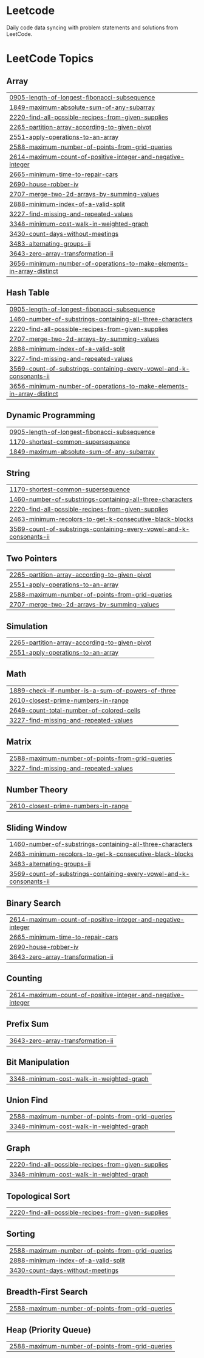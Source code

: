 # Leetcode
Daily code data syncing with problem statements and solutions from LeetCode.

<!---LeetCode Topics Start-->
# LeetCode Topics
## Array
|  |
| ------- |
| [0905-length-of-longest-fibonacci-subsequence](https://github.com/technicalpriyanka/Leetcode/tree/master/0905-length-of-longest-fibonacci-subsequence) |
| [1849-maximum-absolute-sum-of-any-subarray](https://github.com/technicalpriyanka/Leetcode/tree/master/1849-maximum-absolute-sum-of-any-subarray) |
| [2220-find-all-possible-recipes-from-given-supplies](https://github.com/technicalpriyanka/Leetcode/tree/master/2220-find-all-possible-recipes-from-given-supplies) |
| [2265-partition-array-according-to-given-pivot](https://github.com/technicalpriyanka/Leetcode/tree/master/2265-partition-array-according-to-given-pivot) |
| [2551-apply-operations-to-an-array](https://github.com/technicalpriyanka/Leetcode/tree/master/2551-apply-operations-to-an-array) |
| [2588-maximum-number-of-points-from-grid-queries](https://github.com/technicalpriyanka/Leetcode/tree/master/2588-maximum-number-of-points-from-grid-queries) |
| [2614-maximum-count-of-positive-integer-and-negative-integer](https://github.com/technicalpriyanka/Leetcode/tree/master/2614-maximum-count-of-positive-integer-and-negative-integer) |
| [2665-minimum-time-to-repair-cars](https://github.com/technicalpriyanka/Leetcode/tree/master/2665-minimum-time-to-repair-cars) |
| [2690-house-robber-iv](https://github.com/technicalpriyanka/Leetcode/tree/master/2690-house-robber-iv) |
| [2707-merge-two-2d-arrays-by-summing-values](https://github.com/technicalpriyanka/Leetcode/tree/master/2707-merge-two-2d-arrays-by-summing-values) |
| [2888-minimum-index-of-a-valid-split](https://github.com/technicalpriyanka/Leetcode/tree/master/2888-minimum-index-of-a-valid-split) |
| [3227-find-missing-and-repeated-values](https://github.com/technicalpriyanka/Leetcode/tree/master/3227-find-missing-and-repeated-values) |
| [3348-minimum-cost-walk-in-weighted-graph](https://github.com/technicalpriyanka/Leetcode/tree/master/3348-minimum-cost-walk-in-weighted-graph) |
| [3430-count-days-without-meetings](https://github.com/technicalpriyanka/Leetcode/tree/master/3430-count-days-without-meetings) |
| [3483-alternating-groups-ii](https://github.com/technicalpriyanka/Leetcode/tree/master/3483-alternating-groups-ii) |
| [3643-zero-array-transformation-ii](https://github.com/technicalpriyanka/Leetcode/tree/master/3643-zero-array-transformation-ii) |
| [3656-minimum-number-of-operations-to-make-elements-in-array-distinct](https://github.com/technicalpriyanka/Leetcode/tree/master/3656-minimum-number-of-operations-to-make-elements-in-array-distinct) |
## Hash Table
|  |
| ------- |
| [0905-length-of-longest-fibonacci-subsequence](https://github.com/technicalpriyanka/Leetcode/tree/master/0905-length-of-longest-fibonacci-subsequence) |
| [1460-number-of-substrings-containing-all-three-characters](https://github.com/technicalpriyanka/Leetcode/tree/master/1460-number-of-substrings-containing-all-three-characters) |
| [2220-find-all-possible-recipes-from-given-supplies](https://github.com/technicalpriyanka/Leetcode/tree/master/2220-find-all-possible-recipes-from-given-supplies) |
| [2707-merge-two-2d-arrays-by-summing-values](https://github.com/technicalpriyanka/Leetcode/tree/master/2707-merge-two-2d-arrays-by-summing-values) |
| [2888-minimum-index-of-a-valid-split](https://github.com/technicalpriyanka/Leetcode/tree/master/2888-minimum-index-of-a-valid-split) |
| [3227-find-missing-and-repeated-values](https://github.com/technicalpriyanka/Leetcode/tree/master/3227-find-missing-and-repeated-values) |
| [3569-count-of-substrings-containing-every-vowel-and-k-consonants-ii](https://github.com/technicalpriyanka/Leetcode/tree/master/3569-count-of-substrings-containing-every-vowel-and-k-consonants-ii) |
| [3656-minimum-number-of-operations-to-make-elements-in-array-distinct](https://github.com/technicalpriyanka/Leetcode/tree/master/3656-minimum-number-of-operations-to-make-elements-in-array-distinct) |
## Dynamic Programming
|  |
| ------- |
| [0905-length-of-longest-fibonacci-subsequence](https://github.com/technicalpriyanka/Leetcode/tree/master/0905-length-of-longest-fibonacci-subsequence) |
| [1170-shortest-common-supersequence](https://github.com/technicalpriyanka/Leetcode/tree/master/1170-shortest-common-supersequence) |
| [1849-maximum-absolute-sum-of-any-subarray](https://github.com/technicalpriyanka/Leetcode/tree/master/1849-maximum-absolute-sum-of-any-subarray) |
## String
|  |
| ------- |
| [1170-shortest-common-supersequence](https://github.com/technicalpriyanka/Leetcode/tree/master/1170-shortest-common-supersequence) |
| [1460-number-of-substrings-containing-all-three-characters](https://github.com/technicalpriyanka/Leetcode/tree/master/1460-number-of-substrings-containing-all-three-characters) |
| [2220-find-all-possible-recipes-from-given-supplies](https://github.com/technicalpriyanka/Leetcode/tree/master/2220-find-all-possible-recipes-from-given-supplies) |
| [2463-minimum-recolors-to-get-k-consecutive-black-blocks](https://github.com/technicalpriyanka/Leetcode/tree/master/2463-minimum-recolors-to-get-k-consecutive-black-blocks) |
| [3569-count-of-substrings-containing-every-vowel-and-k-consonants-ii](https://github.com/technicalpriyanka/Leetcode/tree/master/3569-count-of-substrings-containing-every-vowel-and-k-consonants-ii) |
## Two Pointers
|  |
| ------- |
| [2265-partition-array-according-to-given-pivot](https://github.com/technicalpriyanka/Leetcode/tree/master/2265-partition-array-according-to-given-pivot) |
| [2551-apply-operations-to-an-array](https://github.com/technicalpriyanka/Leetcode/tree/master/2551-apply-operations-to-an-array) |
| [2588-maximum-number-of-points-from-grid-queries](https://github.com/technicalpriyanka/Leetcode/tree/master/2588-maximum-number-of-points-from-grid-queries) |
| [2707-merge-two-2d-arrays-by-summing-values](https://github.com/technicalpriyanka/Leetcode/tree/master/2707-merge-two-2d-arrays-by-summing-values) |
## Simulation
|  |
| ------- |
| [2265-partition-array-according-to-given-pivot](https://github.com/technicalpriyanka/Leetcode/tree/master/2265-partition-array-according-to-given-pivot) |
| [2551-apply-operations-to-an-array](https://github.com/technicalpriyanka/Leetcode/tree/master/2551-apply-operations-to-an-array) |
## Math
|  |
| ------- |
| [1889-check-if-number-is-a-sum-of-powers-of-three](https://github.com/technicalpriyanka/Leetcode/tree/master/1889-check-if-number-is-a-sum-of-powers-of-three) |
| [2610-closest-prime-numbers-in-range](https://github.com/technicalpriyanka/Leetcode/tree/master/2610-closest-prime-numbers-in-range) |
| [2649-count-total-number-of-colored-cells](https://github.com/technicalpriyanka/Leetcode/tree/master/2649-count-total-number-of-colored-cells) |
| [3227-find-missing-and-repeated-values](https://github.com/technicalpriyanka/Leetcode/tree/master/3227-find-missing-and-repeated-values) |
## Matrix
|  |
| ------- |
| [2588-maximum-number-of-points-from-grid-queries](https://github.com/technicalpriyanka/Leetcode/tree/master/2588-maximum-number-of-points-from-grid-queries) |
| [3227-find-missing-and-repeated-values](https://github.com/technicalpriyanka/Leetcode/tree/master/3227-find-missing-and-repeated-values) |
## Number Theory
|  |
| ------- |
| [2610-closest-prime-numbers-in-range](https://github.com/technicalpriyanka/Leetcode/tree/master/2610-closest-prime-numbers-in-range) |
## Sliding Window
|  |
| ------- |
| [1460-number-of-substrings-containing-all-three-characters](https://github.com/technicalpriyanka/Leetcode/tree/master/1460-number-of-substrings-containing-all-three-characters) |
| [2463-minimum-recolors-to-get-k-consecutive-black-blocks](https://github.com/technicalpriyanka/Leetcode/tree/master/2463-minimum-recolors-to-get-k-consecutive-black-blocks) |
| [3483-alternating-groups-ii](https://github.com/technicalpriyanka/Leetcode/tree/master/3483-alternating-groups-ii) |
| [3569-count-of-substrings-containing-every-vowel-and-k-consonants-ii](https://github.com/technicalpriyanka/Leetcode/tree/master/3569-count-of-substrings-containing-every-vowel-and-k-consonants-ii) |
## Binary Search
|  |
| ------- |
| [2614-maximum-count-of-positive-integer-and-negative-integer](https://github.com/technicalpriyanka/Leetcode/tree/master/2614-maximum-count-of-positive-integer-and-negative-integer) |
| [2665-minimum-time-to-repair-cars](https://github.com/technicalpriyanka/Leetcode/tree/master/2665-minimum-time-to-repair-cars) |
| [2690-house-robber-iv](https://github.com/technicalpriyanka/Leetcode/tree/master/2690-house-robber-iv) |
| [3643-zero-array-transformation-ii](https://github.com/technicalpriyanka/Leetcode/tree/master/3643-zero-array-transformation-ii) |
## Counting
|  |
| ------- |
| [2614-maximum-count-of-positive-integer-and-negative-integer](https://github.com/technicalpriyanka/Leetcode/tree/master/2614-maximum-count-of-positive-integer-and-negative-integer) |
## Prefix Sum
|  |
| ------- |
| [3643-zero-array-transformation-ii](https://github.com/technicalpriyanka/Leetcode/tree/master/3643-zero-array-transformation-ii) |
## Bit Manipulation
|  |
| ------- |
| [3348-minimum-cost-walk-in-weighted-graph](https://github.com/technicalpriyanka/Leetcode/tree/master/3348-minimum-cost-walk-in-weighted-graph) |
## Union Find
|  |
| ------- |
| [2588-maximum-number-of-points-from-grid-queries](https://github.com/technicalpriyanka/Leetcode/tree/master/2588-maximum-number-of-points-from-grid-queries) |
| [3348-minimum-cost-walk-in-weighted-graph](https://github.com/technicalpriyanka/Leetcode/tree/master/3348-minimum-cost-walk-in-weighted-graph) |
## Graph
|  |
| ------- |
| [2220-find-all-possible-recipes-from-given-supplies](https://github.com/technicalpriyanka/Leetcode/tree/master/2220-find-all-possible-recipes-from-given-supplies) |
| [3348-minimum-cost-walk-in-weighted-graph](https://github.com/technicalpriyanka/Leetcode/tree/master/3348-minimum-cost-walk-in-weighted-graph) |
## Topological Sort
|  |
| ------- |
| [2220-find-all-possible-recipes-from-given-supplies](https://github.com/technicalpriyanka/Leetcode/tree/master/2220-find-all-possible-recipes-from-given-supplies) |
## Sorting
|  |
| ------- |
| [2588-maximum-number-of-points-from-grid-queries](https://github.com/technicalpriyanka/Leetcode/tree/master/2588-maximum-number-of-points-from-grid-queries) |
| [2888-minimum-index-of-a-valid-split](https://github.com/technicalpriyanka/Leetcode/tree/master/2888-minimum-index-of-a-valid-split) |
| [3430-count-days-without-meetings](https://github.com/technicalpriyanka/Leetcode/tree/master/3430-count-days-without-meetings) |
## Breadth-First Search
|  |
| ------- |
| [2588-maximum-number-of-points-from-grid-queries](https://github.com/technicalpriyanka/Leetcode/tree/master/2588-maximum-number-of-points-from-grid-queries) |
## Heap (Priority Queue)
|  |
| ------- |
| [2588-maximum-number-of-points-from-grid-queries](https://github.com/technicalpriyanka/Leetcode/tree/master/2588-maximum-number-of-points-from-grid-queries) |
<!---LeetCode Topics End-->